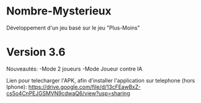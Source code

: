 # Nombre-Mysterieux
Développement d'un jeu basé sur le jeu "Plus-Moins"

# Version 3.6
Nouveautés:
-Mode 2 joueurs
-Mode Joueur contre IA

Lien pour telecharger l'APK, afin d'installer l'application sur telephone (hors Iphone):
https://drive.google.com/file/d/13cFEawBxZ-cs5o4CnPEJGSMVN9cdwaQ6/view?usp=sharing
